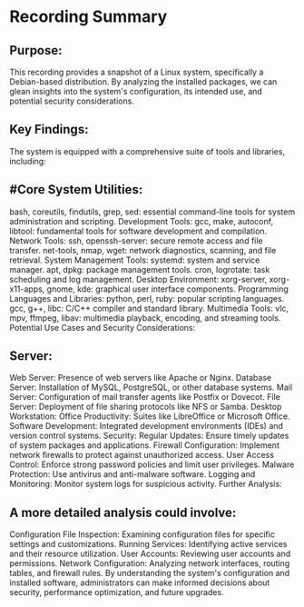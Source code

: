 # Recording Summary

## Purpose:
This recording provides a snapshot of a Linux system, specifically a Debian-based distribution. By analyzing the installed packages, we can glean insights into the system's configuration, its intended use, and potential security considerations.

## Key Findings:

The system is equipped with a comprehensive suite of tools and libraries, including:

## #Core System Utilities:
bash, coreutils, findutils, grep, sed: essential command-line tools for system administration and scripting.
Development Tools:
gcc, make, autoconf, libtool: fundamental tools for software development and compilation.
Network Tools:
ssh, openssh-server: secure remote access and file transfer.
net-tools, nmap, wget: network diagnostics, scanning, and file retrieval.
System Management Tools:
systemd: system and service manager.
apt, dpkg: package management tools.
cron, logrotate: task scheduling and log management.
Desktop Environment:
xorg-server, xorg-x11-apps, gnome, kde: graphical user interface components.
Programming Languages and Libraries:
python, perl, ruby: popular scripting languages.
gcc, g++, libc: C/C++ compiler and standard library.
Multimedia Tools:
vlc, mpv, ffmpeg, libav: multimedia playback, encoding, and streaming tools.
Potential Use Cases and Security Considerations:

## Server:
Web Server: Presence of web servers like Apache or Nginx.
Database Server: Installation of MySQL, PostgreSQL, or other database systems.
Mail Server: Configuration of mail transfer agents like Postfix or Dovecot.
File Server: Deployment of file sharing protocols like NFS or Samba.
Desktop Workstation:
Office Productivity: Suites like LibreOffice or Microsoft Office.
Software Development: Integrated development environments (IDEs) and version control systems.
Security:
Regular Updates: Ensure timely updates of system packages and applications.
Firewall Configuration: Implement network firewalls to protect against unauthorized access.
User Access Control: Enforce strong password policies and limit user privileges.
Malware Protection: Use antivirus and anti-malware software.
Logging and Monitoring: Monitor system logs for suspicious activity.
Further Analysis:

## A more detailed analysis could involve:

Configuration File Inspection: Examining configuration files for specific settings and customizations.
Running Services: Identifying active services and their resource utilization.
User Accounts: Reviewing user accounts and permissions.
Network Configuration: Analyzing network interfaces, routing tables, and firewall rules.
By understanding the system's configuration and installed software, administrators can make informed decisions about security, performance optimization, and future upgrades.